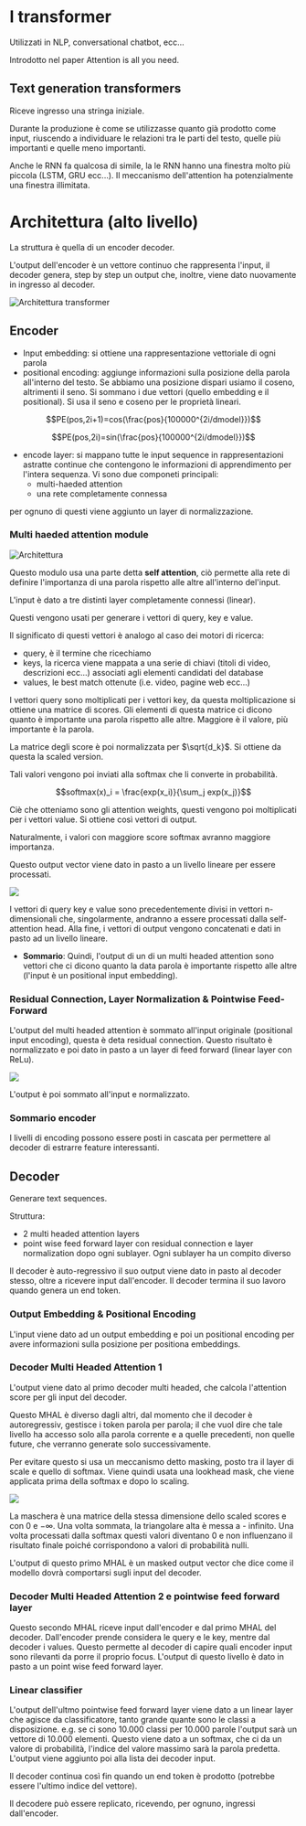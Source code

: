 # I transformer

Utilizzati in NLP, conversational chatbot, ecc...

Introdotto nel paper Attention is all you need.

## Text generation transformers

Riceve ingresso una stringa iniziale.

Durante la produzione è come se utilizzasse quanto già prodotto come input, riuscendo a individuare le relazioni tra le parti del testo, quelle più importanti e quelle meno importanti.

Anche le RNN fa qualcosa di simile, la le RNN hanno una finestra molto più piccola (LSTM, GRU ecc...). Il meccanismo dell'attention ha potenzialmente una finestra illimitata.

# Architettura (alto livello)

La struttura è quella di un encoder decoder.

L'output dell'encoder è un vettore continuo che rappresenta l'input, il decoder genera, step by step un output che, inoltre, viene dato nuovamente in ingresso al decoder.

![Architettura transformer](https://machinelearningmastery.com/wp-content/uploads/2021/08/attention_research_1.png)


## Encoder

- Input embedding: si ottiene una rappresentazione vettoriale di ogni parola
- positional encoding: aggiunge informazioni sulla posizione della parola all'interno del testo. Se abbiamo una posizione dispari usiamo il coseno, altrimenti il seno. Si sommano i due vettori (quello embedding e il positional). Si usa il seno e coseno per le proprietà lineari.

$$PE(pos,2i+1)=cos(\frac{pos}{100000^{2i/dmodel}})$$

$$PE(pos,2i)=sin(\frac{pos}{100000^{2i/dmodel}})$$

- encode layer: si mappano tutte le input sequence in rappresentazioni astratte continue che contengono le informazioni di apprendimento per l'intera sequenza. Vi sono due componeti principali:
  - multi-haeded attention 
  - una rete completamente connessa
  
per ognuno di questi viene aggiunto un layer di normalizzazione.

### Multi haeded attention module

![Architettura](imgs/Schermata%202022-12-11%20alle%2016.06.49.png)

Questo modulo usa una parte detta **self attention**, ciò permette alla rete di definire l'importanza di una parola rispetto alle altre all'interno del'input. 

L'input è dato a tre distinti layer completamente connessi (linear).

Questi vengono usati per generare i vettori di query, key e value.
 
Il significato di questi vettori è analogo al caso dei motori di ricerca:
- query, è il termine che ricechiamo
- keys, la ricerca viene mappata a una serie di chiavi (titoli di video, descrizioni ecc...) associati agli elementi candidati del database
- values, le best match ottenute (i.e. video, pagine web ecc...)


I vettori query sono moltiplicati per i vettori key, da questa moltiplicazione si ottiene una matrice di scores. Gli elementi di questa matrice ci dicono quanto è importante una parola rispetto alle altre. Maggiore è il valore, più importante è la parola.

La matrice degli score è poi normalizzata per $\sqrt{d_k}$. Si ottiene da questa la scaled version.

Tali valori vengono poi inviati alla softmax che li converte in probabilità.

$$softmax(x)_i = \frac{exp(x_i)}{\sum_j exp(x_j)}$$


Ciè che otteniamo sono gli attention weights, questi vengono poi moltiplicati per i vettori value. Si ottiene così vettori di output.

Naturalmente, i valori con maggiore score softmax avranno maggiore importanza.

Questo output vector viene dato in pasto a un livello lineare per essere processati. 

![](imgs/Schermata%202022-12-11%20alle%2018.01.47.png)


I vettori di query key e value sono precedentemente divisi in vettori n-dimensionali che, singolarmente, andranno a essere processati dalla self-attention head. Alla fine, i vettori di output vengono concatenati e dati in pasto ad un livello lineare. 



* **Sommario**: Quindi, l'output di un di un multi headed attention sono vettori che ci dicono quanto la data parola è importante rispetto alle altre (l'input è un positional input embedding).



### Residual Connection, Layer Normalization & Pointwise Feed-Forward

L'output del multi headed attention è sommato all'input originale (positional input encoding), questa è deta residual connection. Questo risultato è normalizzato e poi dato in pasto a un layer di feed forward (linear layer con ReLu).

![](imgs/Schermata%202022-12-11%20alle%2018.08.05.png)

L'output è poi sommato all'input e normalizzato. 

### Sommario encoder

I livelli di encoding possono essere posti in cascata per permettere al decoder di estrarre feature interessanti.

## Decoder

Generare text sequences. 

Struttura:

- 2 multi headed attention layers
- point wise feed forward layer con residual connection e layer normalization dopo ogni sublayer. Ogni sublayer ha un compito diverso


Il decoder è auto-regressivo il suo output viene dato in pasto al decoder stesso, oltre a ricevere input dall'encoder. Il decoder termina il suo lavoro quando genera un end token. 


### Output Embedding & Positional Encoding

L'input viene dato ad un output embedding e poi un positional encoding per avere informazioni sulla posizione per positiona embeddings. 

### Decoder Multi Headed Attention 1

L'output viene dato al primo decoder multi headed, che calcola l'attention score per gli input del decoder. 

Questo MHAL è diverso dagli altri, dal momento che il decoder è autoregressiv, gestisce i token parola per parola; il che vuol dire che tale livello ha accesso solo alla parola corrente e a quelle precedenti, non quelle future, che verranno generate solo successivamente.

Per evitare questo si usa un meccanismo detto masking, posto tra il layer di scale e quello di softmax. Viene quindi usata una lookhead mask, che viene applicata prima della softmax e dopo lo scaling.

![](imgs/Schermata%202022-12-11%20alle%2018.21.58.png)


La maschera è una matrice della stessa dimensione dello scaled scores e con 0 e $-\infty$. Una volta sommata, la triangolare alta è messa a - infinito. Una volta processati dalla softmax questi valori diventano 0 e non influenzano il risultato finale poiché corrispondono a valori di probabilità nulli. 


L'output di questo primo MHAL è un masked output vector che dice come il modello dovrà comportarsi sugli input del decoder.  


### Decoder Multi Headed Attention 2 e pointwise feed forward layer

Questo secondo MHAL riceve input dall'encoder e dal primo MHAL del decoder. Dall'encoder prende considera le query e le key, mentre dal decoder i values. Questo permette al decoder di capire quali encoder input sono rilevanti da porre il proprio focus. L'output di questo livello è dato in pasto a un point wise feed forward layer. 

### Linear classifier

L'output dell'ultmo pointwise feed forward layer viene dato a un linear layer che agisce da classificatore, tanto grande quante sono le classi a disposizione. e.g. se ci sono 10.000 classi per 10.000 parole l'output sarà un vettore di 10.000 elementi. Questo viene dato a un softmax, che ci da un valore di probabilità, l'indice del valore massimo sarà la parola predetta. L'output viene aggiunto poi alla lista dei decoder input.

Il decoder continua così fin quando un end token è prodotto (potrebbe essere l'ultimo indice del vettore). 


Il decodere può essere replicato, ricevendo, per ognuno, ingressi dall'encoder. 
















